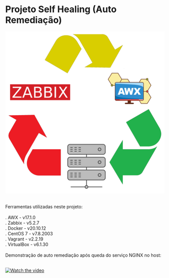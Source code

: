 # Projeto Self Healing (Auto Remediação) #

<kbd>
    <img src="https://github.com/fabiokerber/lab/blob/main/images/self_healing.png">
</kbd>
<br />
<br />

Ferramentas utilizadas neste projeto:<br>
<br />
. AWX - v17.1.0<br>
. Zabbix - v5.2.7<br>
. Docker - v20.10.12<br>
. CentOS 7 - v7.8.2003<br>
. Vagrant - v2.2.19<br>
. VirtualBox - v6.1.30<br>
<br />
Demonstração de auto remediação após queda do serviço NGINX no host:<br>
<br />

[![Watch the video](https://i.imgur.com/vKb2F1B.png)](https://youtu.be/vt5fpE0bzSY)